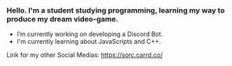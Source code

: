 ### Hello. I'm a student studying programming, learning my way to produce my dream video-game.

- I’m currently working on developing a Discord Bot.
- I'm currently learning about JavaScripts and C++.

Link for my other Social Medias: https://sorc.carrd.co/

<!--
**Sorceremist/Sorceremist** is a ✨ _special_ ✨ repository because its `README.md` (this file) appears on your GitHub profile.

Here are some ideas to get you started:

- 🔭 I’m currently working on ...
- 🌱 I’m currently learning ...
- 👯 I’m looking to collaborate on ...
- 🤔 I’m looking for help with ...
- 💬 Ask me about ...
- 📫 How to reach me: ...
- 😄 Pronouns: ...
- ⚡ Fun fact: ...
-->

